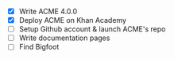 - [x] Write ACME 4.0.0
- [x] Deploy ACME on Khan Academy
- [ ] Setup Github account & launch ACME's repo
- [ ] Write documentation pages
- [ ] Find Bigfoot